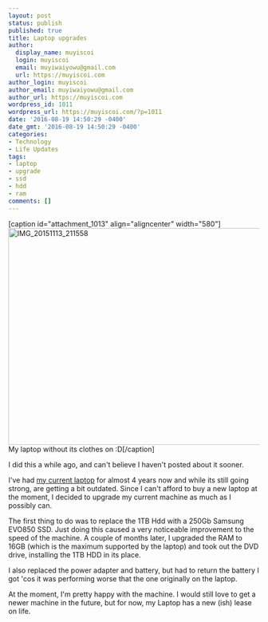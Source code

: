 ```yaml
---
layout: post
status: publish
published: true
title: Laptop upgrades
author:
  display_name: muyiscoi
  login: muyiscoi
  email: muyiwaiyowu@gmail.com
  url: https://muyiscoi.com
author_login: muyiscoi
author_email: muyiwaiyowu@gmail.com
author_url: https://muyiscoi.com
wordpress_id: 1011
wordpress_url: https://muyiscoi.com/?p=1011
date: '2016-08-19 14:50:29 -0400'
date_gmt: '2016-08-19 14:50:29 -0400'
categories:
- Technology
- Life Updates
tags:
- laptop
- upgrade
- ssd
- hdd
- ram
comments: []
---
```

<p>[caption id="attachment_1013" align="aligncenter" width="580"]<a href="https://muyiscoi.github.io/wp-content/uploads/2016/08/IMG_20151113_211558.jpg"><img class="wp-image-1013 size-medium" src="https://muyiscoi.github.io/wp-content/uploads/2016/08/IMG_20151113_211558-580x435.jpg" alt="IMG_20151113_211558" width="580" height="435" /></a> My laptop without its clothes on :D[/caption]</p>
<p>I did this a while ago, and can't believe I haven't posted about it sooner.</p>
<p>I've had <a href="https://muyiscoi.com/?p=386">my current laptop</a> for almost 4 years now and while its still going strong, are getting a bit outdated. Since I can't afford to buy a new laptop at the moment, I decided to upgrade my current machine as much as I possibly can.</p>
<p>The first thing to do was to replace the 1TB Hdd with a 250Gb Samsung EVO850 SSD. Just doing this caused a very noticeable improvement to the speed of the machine. A couple of months later, I upgraded the RAM to 16GB (which is the maximum supported by the laptop) and took out the DVD drive, installing the 1TB HDD in its place.</p>
<p>I also replaced the power adapter and battery, but had to return the battery I got 'cos it was performing worse that the one originally on the laptop.</p>
<p>At the moment, I'm pretty happy with the machine. I would still love to get a newer machine in the future, but for now, my Laptop has a new (ish) lease on life.</p>
